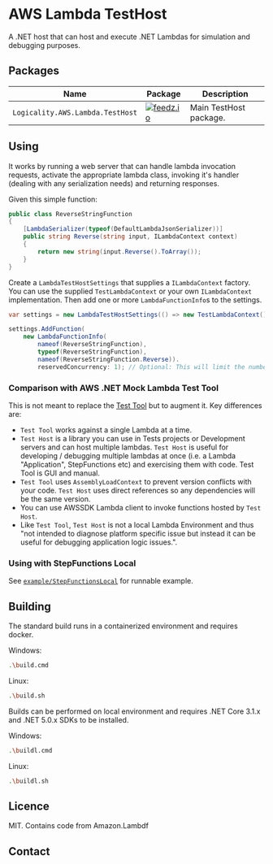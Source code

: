 # AWS Lambda TestHost

A .NET host that can host and execute .NET Lambdas for simulation and debugging
purposes.

## Packages

| Name | Package | Description |
|---|---|---|
| `Logicality.AWS.Lambda.TestHost` | [![feedz.io][p1]][d1] | Main TestHost package. |

## Using

It works by running a web server that can handle lambda invocation requests,
activate the appropriate lambda class, invoking it's handler (dealing with any
serialization needs) and returning responses.

Given this simple function:

```csharp
public class ReverseStringFunction
{
    [LambdaSerializer(typeof(DefaultLambdaJsonSerializer))]
    public string Reverse(string input, ILambdaContext context)
    {
        return new string(input.Reverse().ToArray());
    }
}
```

Create a `LambdaTestHostSettings` that supplies a `ILambdaContext` factory. You
can use the supplied `TestLambdaContext` or your own `ILambdaContext`
implementation. Then add one or more `LambdaFunctionInfo`s to the settings.

```csharp
var settings = new LambdaTestHostSettings(() => new TestLambdaContext());

settings.AddFunction(
    new LambdaFunctionInfo(
        nameof(ReverseStringFunction),
        typeof(ReverseStringFunction),
        nameof(ReverseStringFunction.Reverse)).
        reservedConcurrency: 1); // Optional: This will limit the number of concurrent invocations
```

### Comparison with AWS .NET Mock Lambda Test Tool

This is not meant to replace the [Test Tool][lambda-test-tool] but to augment it. Key differences are:

- `Test Tool` works against a single Lambda at a time.
- `Test Host` is a library you can use in Tests projects or Development servers
  and can host multiple lambdas. `Test Host` is useful for developing /
  debugging multiple lambdas at once (i.e. a Lambda "Application", StepFunctions
  etc) and exercising them with code. Test Tool is GUI and manual.
- `Test Tool` uses `AssemblyLoadContext` to prevent version conflicts with your
  code. `Test Host` uses direct references so any dependencies will be the same version.
- You can use AWSSDK Lambda client to invoke functions hosted by `Test Host`.
- Like `Test Tool`, `Test Host` is not a local Lambda Environment and thus "not
  intended to diagnose platform specific issue but instead it can be useful for
  debugging application logic issues.".

### Using with StepFunctions Local


See [`example/StepFunctionsLocal`](example/StepFunctionsLocal) for runnable example.

## Building

The standard build runs in a containerized environment and requires docker.

Windows:

```bash
.\build.cmd
```

Linux:

```bash
.\build.sh
```

Builds can be performed on local environment and requires .NET Core 3.1.x and
.NET 5.0.x SDKs to be installed.

Windows:

```bash
.\buildl.cmd
```

Linux:

```bash
.\buildl.sh
```

## Licence

MIT. Contains code from Amazon.Lambdf

## Contact

[p1]: https://img.shields.io/badge/endpoint.svg?url=https%3A%2F%2Ff.feedz.io%2Flogicality%2Fpublic%2Fshield%2FLogicality.AWS.Lambda.TestHost%2Fstable
[d1]: https://f.feedz.io/logicality/public/nuget/index.json
[lambda-test-tool]: https://github.com/aws/aws-lambda-dotnet/tree/master/Tools/LambdaTestTool
